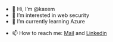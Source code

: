 - 👋 Hi, I’m @kaxem
- 👀 I’m interested in web security
- 🌱 I’m currently learning Azure
<!------ 💞️ I’m looking to collaborate on --->
- 📫 How to reach me: [Mail](mailto:kaaxem@yahoo.com) and [Linkedin](https://www.linkedin.com/in/kazem-bolandnazar-150770255/)

<!---
kaxem/kaxem is a ✨ special ✨ repository because its `README.md` (this file) appears on your GitHub profile.
You can click the Preview link to take a look at your changes.
--->
